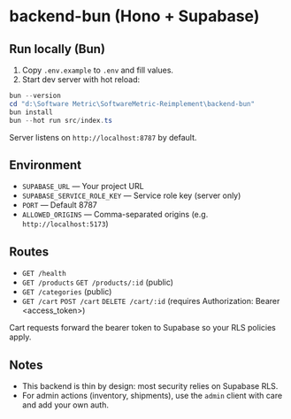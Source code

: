 # backend-bun (Hono + Supabase)

## Run locally (Bun)

1. Copy `.env.example` to `.env` and fill values.
2. Start dev server with hot reload:

```powershell
bun --version
cd "d:\Software Metric\SoftwareMetric-Reimplement\backend-bun"
bun install
bun --hot run src/index.ts
```

Server listens on `http://localhost:8787` by default.

## Environment

- `SUPABASE_URL` — Your project URL
- `SUPABASE_SERVICE_ROLE_KEY` — Service role key (server only)
- `PORT` — Default 8787
- `ALLOWED_ORIGINS` — Comma-separated origins (e.g. `http://localhost:5173`)

## Routes

- `GET /health`
- `GET /products` `GET /products/:id` (public)
- `GET /categories` (public)
- `GET /cart` `POST /cart` `DELETE /cart/:id` (requires Authorization: Bearer <access_token>)

Cart requests forward the bearer token to Supabase so your RLS policies apply.

## Notes

- This backend is thin by design: most security relies on Supabase RLS.
- For admin actions (inventory, shipments), use the `admin` client with care and add your own auth.